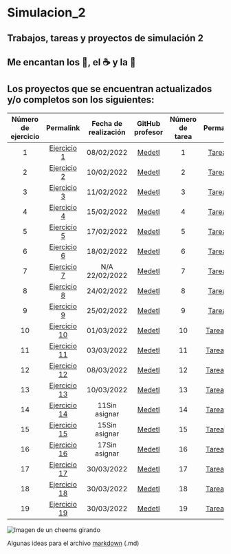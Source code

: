 # Simulacion_2
## Trabajos, tareas y proyectos de simulación 2 

## Me encantan los :taco:, el :coffee: y la :pizza:

## Los proyectos que se encuentran actualizados y/o completos son los siguientes:

|Número de ejercicio|Permalink|Fecha de realización|GitHub profesor|Número de tarea|Permalink|Fecha de realización|GitHub profesor|
|:---------:|:-----:|:----:|:--------------:|:-------------------:|:----------------:|:---------------:|:-----------------:| 
|    1    |[Ejercicio 1](https://github.com/BlaeckHardt/Simulacion_2/blob/8969aa31a908cbb5a6b4005d8ff4a1935864f910/Ejercicios/Ejercicio%201.ipynb)|08/02/2022|[Medetl](https://github.com/Medetl/Simulacion/blob/d1dd56e766c215c7bea75fd13e43945180718d60/Uso%20de%20los%20n%C3%BAmeros%20aleatorios.ipynb)|    1    |[Tarea 1](https://github.com/BlaeckHardt/Simulacion_2/blob/8c511660b8d85c12a85959f1b1ed1587b0f36353/Tareas/Tarea%201.ipynb)|18/02/2022|[Medetl](https://github.com/Medetl/Simulacion/blob/d1dd56e766c215c7bea75fd13e43945180718d60/Uso%20de%20los%20n%C3%BAmeros%20aleatorios.ipynb)|
|    2    |[Ejercicio 2](https://github.com/BlaeckHardt/Simulacion_2/blob/9fa9e3566c3224ac596a4250002709e22626c127/Ejercicios/Ejercicio%202.ipynb)|10/02/2022|[Medetl](https://github.com/Medetl/Simulacion/blob/d1dd56e766c215c7bea75fd13e43945180718d60/Uso%20de%20los%20n%C3%BAmeros%20aleatorios.ipynb)|    2    |[Tarea 2](https://github.com/BlaeckHardt/Simulacion_2/blob/8ffb20f7c783005d098fcd2e4d080eaeafb938f4/Tareas/Tarea%202.ipynb)|25/02/2022|[Medetl](https://github.com/Medetl/Simulacion/blob/d1dd56e766c215c7bea75fd13e43945180718d60/Integracion%20Monte%20Carlo.ipynb)|
|    3    |[Ejercicio 3](https://github.com/BlaeckHardt/Simulacion_2/blob/0660c9812e6cc6472c7b97468a12c92835b02811/Ejercicios/Ejercicio%203.ipynb)|11/02/2022|[Medetl](https://github.com/Medetl/Simulacion/blob/d1dd56e766c215c7bea75fd13e43945180718d60/Uso%20de%20los%20n%C3%BAmeros%20aleatorios.ipynb)|    3    |[Tarea 3](https://github.com/BlaeckHardt/Simulacion_2/blob/fb0419cb6e8679fd75ae33cb2cc9f67e5ca2e299/Tareas/Tarea%203.ipynb)|03/03/2022|[Medetl](https://github.com/Medetl/Simulacion/blob/d1dd56e766c215c7bea75fd13e43945180718d60/Pi.ipynb)|
|    4    |[Ejercicio 4](https://github.com/BlaeckHardt/Simulacion_2/blob/f87b5eec2069893ca0187d7816f75e29cc685a14/Ejercicios/Ejercicio%204.ipynb)|15/02/2022|[Medetl](https://github.com/Medetl/Simulacion/blob/d1dd56e766c215c7bea75fd13e43945180718d60/Uso%20de%20los%20n%C3%BAmeros%20aleatorios.ipynb)|    4    |[Tarea 4](https://github.com/BlaeckHardt/Simulacion_2/blob/e575567d5807f5f68dd035f10fdef703e682da4c/Tareas/Tarea%204.ipynb)|09/03/2022|[Medetl](https://github.com/Medetl/Simulacion/blob/d1dd56e766c215c7bea75fd13e43945180718d60/mas%20numeros%20aleatorios.ipynb)|
|    5    |[Ejercicio 5](https://github.com/BlaeckHardt/Simulacion_2/blob/c5fa5a015442efe789a33f3482d3590c1307a26e/Ejercicios/Ejercicio%205.ipynb)|17/02/2022|[Medetl](https://github.com/Medetl/Simulacion/blob/d1dd56e766c215c7bea75fd13e43945180718d60/Uso%20de%20los%20n%C3%BAmeros%20aleatorios.ipynb)|    5    |[Tarea 5]()|Sin asignar|[Medetl]()|
|    6    |[Ejercicio 6](https://github.com/BlaeckHardt/Simulacion_2/blob/6336c82bf000293d69812173dd1ca009798a4cc7/Ejercicios/Ejercicio%206.ipynb)|18/02/2022|[Medetl](https://github.com/Medetl/Simulacion/blob/d1dd56e766c215c7bea75fd13e43945180718d60/Pi.ipynb)|    6    |[Tarea 6]()|Sin asignar|[Medetl]()|
|    7    |[Ejercicio 7]()|N/A 22/02/2022|[Medetl](https://github.com/Medetl/Simulacion/blob/d1dd56e766c215c7bea75fd13e43945180718d60/Integracion%20Monte%20Carlo.ipynb)|    7    |[Tarea 7]()|Sin asignar|[Medetl]()|
|    8    |[Ejercicio 8](https://github.com/BlaeckHardt/Simulacion_2/blob/2641cd9aebfe7371fb0097c319cb62992805bcb0/Ejercicios/Ejercicio%208.ipynb)|24/02/2022|[Medetl](https://github.com/Medetl/Simulacion/blob/d1dd56e766c215c7bea75fd13e43945180718d60/Integracion%20Monte%20Carlo.ipynb)|    8    |[Tarea 8]()|Sin asignar|[Medetl]()|
|    9    |[Ejercicio 9](https://github.com/BlaeckHardt/Simulacion_2/blob/9fbecbdbc96b743e97625d1f24de00d2bcc5511e/Ejercicios/Ejercicio%209.ipynb)|25/02/2022|[Medetl](https://github.com/Medetl/Simulacion/blob/d1dd56e766c215c7bea75fd13e43945180718d60/mas%20numeros%20aleatorios.ipynb)|    9    |[Tarea 9]()|Sin asignar|[Medetl]()|
|   10    |[Ejercicio 10](https://github.com/BlaeckHardt/Simulacion_2/blob/91fe12b6efcc5a59d2cbdbdcd0ded12c8420d1b7/Ejercicios/Ejercicio%2010.ipynb)|01/03/2022|[Medetl](https://github.com/Medetl/Simulacion/blob/d1dd56e766c215c7bea75fd13e43945180718d60/mas%20numeros%20aleatorios.ipynb)|   10    |[Tarea 10]()|Sin asignar|[Medetl]()|
|   11    |[Ejercicio 11](https://github.com/BlaeckHardt/Simulacion_2/blob/1d0cbbb6bea2856f5aba8f2e595b3429fdffaa80/Ejercicios/Ejercicio%2011.ipynb)|03/03/2022|[Medetl](https://github.com/Medetl/Simulacion/blob/d1dd56e766c215c7bea75fd13e43945180718d60/mas%20numeros%20aleatorios.ipynb)|    11   |[Tarea 11]()|Sin asignar|[Medetl]()|
|   12    |[Ejercicio 12](https://github.com/BlaeckHardt/Simulacion_2/blob/fc8404d0ae188bedcc2c3cbd8a6af60aed8a08c4/Ejercicios/Ejercicio%2012.ipynb)|08/03/2022|[Medetl](https://github.com/BlaeckHardt/Simulacion_2/blob/7504a7dafae530d14c5dd582f6aded2140810b29/Codigos/Archivo%20no%20encontrado.md)|    12   |[Tarea 12]()|Sin asignar|[Medetl]()|
|   13    |[Ejercicio 13](https://github.com/BlaeckHardt/Simulacion_2/blob/7988ed77313ef210547d0635ccd8db7a0e58631f/Ejercicios/Ejercicio%2013.ipynb)|10/03/2022|[Medetl](https://github.com/Medetl/Simulacion/blob/948f80fe7e21f81729e90d86d299e97179b5be1e/Simulacion%20de%20un%20sistema%20de%20linea%20de%20espera.ipynb)|    13   |[Tarea 13]()|Sin asignar|[Medetl]()|
|   14    |[Ejercicio 14]()|11Sin asignar|[Medetl](https://github.com/Medetl/Simulacion/blob/7f34994a7c964ce215e2a05b69df9211e16443d5/Unidad%20IV/Simulacion%20de%20un%20sistema%20de%20linea%20de%20espera.ipynb)|    14   |[Tarea 14]()|Sin asignar|[Medetl]()|
|   15    |[Ejercicio 15]()|15Sin asignar|[Medetl](https://github.com/Medetl/Simulacion/blob/7f34994a7c964ce215e2a05b69df9211e16443d5/Unidad%20IV/Simulacion%20de%20un%20sistema%20de%20linea%20de%20espera.ipynb)|    15   |[Tarea 15]()|Sin asignar|[Medetl]()|
|   16    |[Ejercicio 16]()|17Sin asignar|[Medetl](https://github.com/Medetl/Simulacion/blob/7f34994a7c964ce215e2a05b69df9211e16443d5/Unidad%20IV/Simulacion%20de%20un%20sistema%20de%20linea%20de%20espera.ipynb)|    16   |[Tarea 16]()|Sin asignar|[Medetl]()|
|   17    |[Ejercicio 17](https://github.com/BlaeckHardt/Simulacion_2/blob/8c1410be405603c6da442e6d09cd6cab21c5835a/Ejercicios/Ejercicio%2017.ipynb)|30/03/2022|[Medetl](https://github.com/Medetl/Simulacion/blob/d204b2504df410f69caf041211b9f33c899c7738/Notas%20sobre%20Python.ipynb)|    17   |[Tarea 17]()|Sin asignar|[Medetl]()|
|   18    |[Ejercicio 18](https://github.com/BlaeckHardt/Simulacion_2/blob/8c1410be405603c6da442e6d09cd6cab21c5835a/Ejercicios/Ejercicio%2018.ipynb)|30/03/2022|[Medetl](https://github.com/Medetl/Simulacion/blob/d204b2504df410f69caf041211b9f33c899c7738/Notas%20sobre%20Python.ipynb)|    18   |[Tarea 18]()|Sin asignar|[Medetl]()|
|   19    |[Ejercicio 19](https://github.com/BlaeckHardt/Simulacion_2/blob/8c1410be405603c6da442e6d09cd6cab21c5835a/Ejercicios/Ejercicio%2019.ipynb)|30/03/2022|[Medetl](https://github.com/Medetl/Simulacion/blob/d204b2504df410f69caf041211b9f33c899c7738/Notas%20sobre%20Python.ipynb)|    19   |[Tarea 19]()|Sin asignar|[Medetl]()|









![Imagen de un cheems girando](https://giffiles.alphacoders.com/212/212613.gif)

Algunas ideas para el archivo [markdown](https://github.com/jfasebook/SoyInformatico/blob/master/README.md) (.md)
